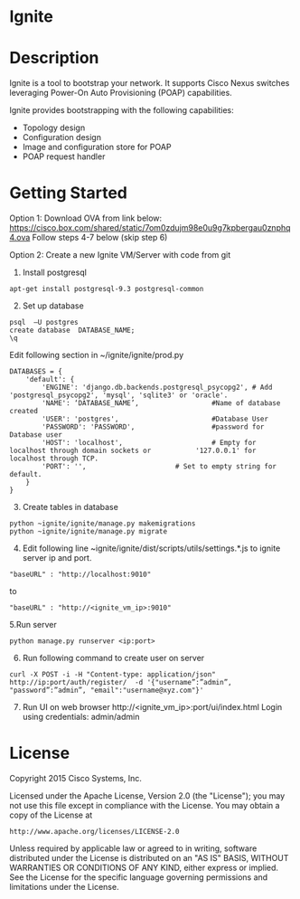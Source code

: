 # Ignite

# Description

Ignite is a tool to bootstrap your network. It supports Cisco Nexus switches leveraging Power-On Auto Provisioning (POAP) capabilities.

Ignite provides bootstrapping with the following capabilities:
* Topology design
* Configuration design
* Image and configuration store for POAP
* POAP request handler

# Getting Started

Option 1: Download OVA from link below:
https://cisco.box.com/shared/static/7om0zdujm98e0u9g7kpbergau0znphq4.ova
Follow steps 4-7 below (skip step 6)

Option 2: Create a new Ignite VM/Server with code from git
1. Install postgresql
```
apt-get install postgresql-9.3 postgresql-common
```

2. Set up database
```
psql  –U postgres
create database  DATABASE_NAME;
\q
```

Edit  following section in ~/ignite/ignite/prod.py
```
DATABASES = {
    'default': {
        'ENGINE': 'django.db.backends.postgresql_psycopg2', # Add 'postgresql_psycopg2', 'mysql', 'sqlite3' or 'oracle'.
        'NAME': ‘DATABASE_NAME’,                  #Name of database created
        'USER': 'postgres',                       #Database User
        'PASSWORD': 'PASSWORD',                   #password for Database user
        'HOST': 'localhost',                      # Empty for localhost through domain sockets or           '127.0.0.1' for localhost through TCP.
        'PORT': '',                      # Set to empty string for default.
    }
}
```

3. Create tables in database
```
python ~ignite/ignite/manage.py makemigrations
python ~ignite/ignite/manage.py migrate
```

4. Edit following line ~ignite/ignite/dist/scripts/utils/settings.*.js to ignite server ip and port.
```
"baseURL" : "http://localhost:9010"
```
to
```
"baseURL" : "http://<ignite_vm_ip>:9010"

```

5.Run server
```
python manage.py runserver <ip:port>
```

6. Run following command to create user on server
```
curl -X POST -i -H "Content-type: application/json" http://ip:port/auth/register/  -d '{"username”:”admin”, "password”:”admin”, "email":"username@xyz.com"}'
```

7. Run UI on web browser
http://<ignite_vm_ip>:port/ui/index.html
Login using credentials: admin/admin

# License

Copyright 2015 Cisco Systems, Inc.

Licensed under the Apache License, Version 2.0 (the "License");
you may not use this file except in compliance with the License.
You may obtain a copy of the License at

    http://www.apache.org/licenses/LICENSE-2.0

Unless required by applicable law or agreed to in writing, software
distributed under the License is distributed on an "AS IS" BASIS,
WITHOUT WARRANTIES OR CONDITIONS OF ANY KIND, either express or implied.
See the License for the specific language governing permissions and
limitations under the License.
